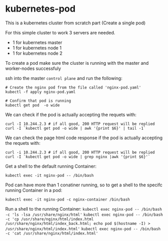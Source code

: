 # kubernetes-pod
This is a kubernetes cluster from scratch part (Create a single pod)


For this simple cluster to work 3 servers are needed.
 - 1 for kubernetes master
 - 1 for kubernetes node 1
 - 1 for kubernetes node 2


To create a pod make sure the cluster is running with the master and worker-nodes successfuly

ssh into the master `control plane` and run the following:
```
# Create the nginx pod from the file called 'nginx-pod.yaml'
kubectl -f apply nginx-pod.yaml

# Confirm that pod is running 
kubectl get pod  -o wide
```

We can check if the pod is actually accepting the requets with:
```
curl -I 10.244.2.3 # if all good, 200 HTTP request will be replied
curl -I `kubectl get pod -o wide | awk '{print $6}' | tail -1`
```

We can check the page html code response if the pod is actually accepting the requets with:
```
curl -i 10.244.2.3 # if all good, 200 HTTP request will be replied
curl -I `kubectl get pod -o wide | grep nginx |awk '{print $6}'`
```

Get a shell to the default running Container:
```
kubectl exec -it nginx-pod -- /bin/bash
```
Pod can have more than 1 conatiner running, so to get a shell to the specifc running Container in a pod:
```
kubectl exec -it nginx-pod -c nginx-container /bin/bash
```

Run a shell to the running Container:
`kubectl exec nginx-pod -- /bin/bash -c 'ls -lsa /usr/share/nginx/html'`
`kubectl exec nginx-pod -- /bin/bash -c 'cp /usr/share/nginx/html/index.html /usr/share/nginx/html/index_back.html; echo pod $(hostname -I) > /usr/share/nginx/html/index.html'`
`kubectl exec nginx-pod -- /bin/bash -c 'cat /usr/share/nginx/html/index.html'`